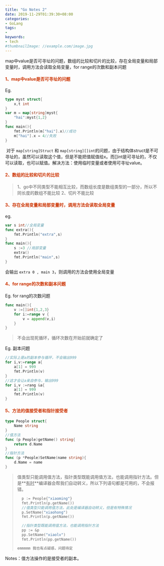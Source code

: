 ```yaml
---
title: "Go Notes 2"
date: 2019-11-29T01:39:30+08:00
categories:
- GoLang
tags:
- 
keywords:
- tech
#thumbnailImage: //example.com/image.jpg
---
```


map中value是否可寻址的问题，数组的比较和切片的比较，存在全局变量和局部变量时，调用方法会读取全局变量，for range的次数和副本问题

<!--more-->

#### <font color=#CC3300>1、map中value是否可寻址的问题</font> ####

Eg.

```go
type myst struct{
    x,t int
}
var m = map[string]myst{
    "hai":myst{1,2}
}
func main(){
    fmt.Println(m["hai"].x)//成功
    m["hai"].x = 4//失败
}
```

​	对于 `map[string]Struct` 和 `map[string][]int`的问题，由于结构体struct是不可寻址的，虽然可以读取这个值，但是不能把值赋值给x。而[]int是可寻址的，不仅可以读取，也可以赋值。解决方法：使用临时变量或者使用可寻址value。
#### <font color=#CC3300>2、数组的比较和切片的比较</font> ####
>1、go中不同类型不能相互比较，而数组长度是数组类型的一部分，所以不同长度的数组不能比较
	2、切片不能比较

#### <font color=#CC3300>3、存在全局变量和局部变量时，调用方法会读取全局变量</font> ####

eg.

```go
var s int//全局变量
func extra(){
    fmt.Println("extra",s)
}
func main(){
    s :=3 //局部变量
    extra()
    fmt.Println("main",s)
}
```

会输出 `extra 0 , main 3`，则调用的方法会使用全局变量
#### <font color=#CC3300>4、for range的次数和副本问题</font> ####

Eg. for rang的次数问题

```go
func main(){
    v :=[]int{1,2,3}
    for i:=range v {
        v = append(v,i)
    }
}
```

> 不会出现死循环，循环次数在开始前就确定了

Eg. 副本问题

```go
//实际上是a的副本参与循环，不会输出999
for i,v:=range a{
    a[1] = 999
    fmt.Println(v)
}
//这才会让a亲自参与，输出999
for i,v :=rang &a{
    a[1] = 999
    fmt.Println(v)
}
```
#### <font color=#CC3300>5、方法的值接受者和指针接受者</font>

```go
type People struct{
    Name string
}
//值方法
func (p People)getName() string{
    return d.Name
}
//指针方法
func (p *People)SetName(name string){
    d.Name = name
}
```

>
>
>值类型只能调用值方法，指针类型既能调用值方法，也能调用指针方法。但是**<u>有时</u>**编译器会帮我们自动转义，所以下列语句都是可用的，不会报错。
>
>```go
>	p := People{"xiaoming"}
>	fmt.Println(p.getName())
>	//值类型只能调用值方法，此处是编译器自动转义，但是有特殊情况
>	p.SetName("xiaohong")
>	fmt.Println(p.getName())
>
>	//指针类型既能调用值方法，也能调用指针方法
>	pp := &p
>	pp.SetName("xiaolv")
>	fmt.Println(pp.getName())
>```
>
>```go
>emmmmm 我也有点疑惑，问题待定
>```
>
>

Notes：值方法操作的是接受者的副本。